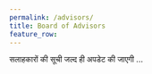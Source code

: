 ```yaml
---
permalink: /advisors/
title: Board of Advisors
feature_row:
---
```


सलाहकारों की सूची जल्द ही अपडेट की जाएगी ...
